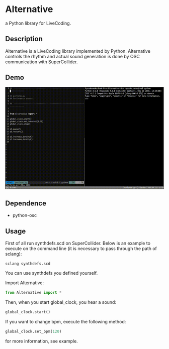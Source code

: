 # Alternative
a Python library for LiveCoding.


## Description
Alternative is a LiveCoding library implemented by Python. Alternative controls the rhythm and actual sound generation is done by OSC communication with SuperCollider.


## Demo
![result](https://github.com/rystylee/Alternative/blob/master/demo.gif)


## Dependence
* python-osc


## Usage
First of all run synthdefs.scd on SuperCollider. 
Below is an example to execute on the command line (it is necessary to pass through the path of sclang):
```shell
sclang synthdefs.scd
```
You can use synthdefs you defined yourself.

Import Alternative:
```Python
from Alternative import *
```

Then, when you start global_clock, you hear a sound:
```Python
global_clock.start()
```

If you want to change bpm, execute the following method:
```Python
global_clock.set_bpm(120)
```

for more information, see example.
